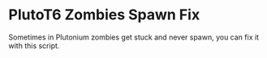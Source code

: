 # PlutoT6 Zombies Spawn Fix
Sometimes in Plutonium zombies get stuck and never spawn, you can fix it with this script.

